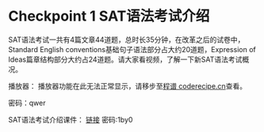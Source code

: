Checkpoint 1 SAT语法考试介绍
====
SAT语法考试一共有4篇文章44道题，总时长35分钟，在改革之后的试卷中，Standard English conventions基础句子语法部分占大约20道题，Expression of Ideas篇章结构部分大约占24道题。请大家看视频，了解一下新SAT语法考试概况。

播放器：
<cr type="player" parameters="XMzg1MjQ0MTk2NA=="><notice>播放器功能在此无法正常显示，请移步至[程谱 coderecipe.cn](https://coderecipe.cn/learn/1)查看。</notice></cr>

密码：qwer

SAT语法考试介绍课件：
[链接](https://pan.baidu.com/s/1eASK8x4xSzBfxOmsyShZ5w)    密码:1by0